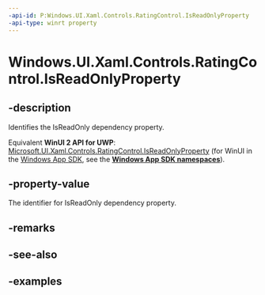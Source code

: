 ```yaml
---
-api-id: P:Windows.UI.Xaml.Controls.RatingControl.IsReadOnlyProperty
-api-type: winrt property
---
```


<!-- Property syntax.
public DependencyProperty IsReadOnlyProperty { get; }
-->

# Windows.UI.Xaml.Controls.RatingControl.IsReadOnlyProperty

## -description

Identifies the IsReadOnly dependency property.

Equivalent **WinUI 2 API for UWP**: [Microsoft.UI.Xaml.Controls.RatingControl.IsReadOnlyProperty](/windows/winui/api/microsoft.ui.xaml.controls.ratingcontrol.isreadonlyproperty) (for WinUI in the [Windows App SDK](/windows/apps/windows-app-sdk/), see the **[Windows App SDK namespaces](/windows/windows-app-sdk/api/winrt/)**).

## -property-value

The identifier for IsReadOnly dependency property.

## -remarks

## -see-also

## -examples

